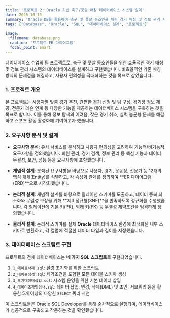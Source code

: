 ```yaml
---
title: '프로젝트 2: Oracle 기반 축구/풋살 매칭 데이터베이스 시스템 설계'
date: 2025-10-13
summary: 'Oracle DB를 활용하여 축구 및 풋살 동호인을 위한 경기 매칭 및 정보 관리 시스템의 데이터베이스를 설계하고 구현했습니다. 요구사항 분석부터 물리적 설계, SQL 스크립트 작성까지 전 과정을 수행했습니다.'
tags: ["Database", "Oracle", "SQL", "데이터베이스 설계", "프로젝트"]

image:
  filename: database.png
  caption: '프로젝트 ER 다이어그램'
  focal_point: Smart
---
```


데이터베이스 수업의 팀 프로젝트로, 축구 및 풋살 동호인들을 위한 효율적인 경기 매칭 및 정보 관리 시스템의 데이터베이스를 설계하고 구현했습니다. 비효율적인 기존 매칭 방식의 문제점을 해결하고, 사용자 편의성을 극대화하는 것을 목표로 삼았습니다.

### 1. 프로젝트 개요

본 프로젝트는 사용자별 맞춤 경기 추천, 간편한 경기 신청 및 팀 구성, 경기장 정보 제공, 전문가 레슨 연계 등 다양한 기능을 제공하는 데이터베이스 시스템을 구축하는 것을 목표로 합니다. 이를 통해 정보 탐색의 어려움, 잦은 경기 취소, 실력 불균형 문제를 해결하고 스포츠 활동 활성화에 기여하고자 했습니다.

### 2. 요구사항 분석 및 설계

-   **요구사항 분석**: 유사 서비스를 분석하고 사용자 편의성을 고려하여 기능적/비기능적 요구사항을 정의했습니다. 회원 관리, 경기 검색, 정보 관리 등 핵심 기능과 데이터 무결성, 보안, 성능 등을 요구사항에 포함했습니다.

-   **개념적 설계**: 분석된 요구사항을 바탕으로 사용자, 경기, 운동장, 전문가 등 12개의 핵심 개체(Entity)를 식별하고, 각 속성과 관계를 정의하여 **ER 다이어그램(ERD)**으로 시각화했습니다.

-   **논리적 설계**: 개념적 설계를 바탕으로 릴레이션 스키마를 도출하고, 데이터 중복 최소화와 무결성 보장을 위해 **제3 정규형(3NF)**을 만족하도록 정규화를 수행했습니다. 각 릴레이션에 기본 키(PK), 외래 키(FK) 등 무결성 제약조건을 엄격하게 정의했습니다.

-   **물리적 설계**: 논리적 스키마를 실제 **Oracle** 데이터베이스 환경에 최적화된 내부 스키마로 변환하고, 각 컬럼에 적절한 데이터 타입과 길이를 지정했습니다.

### 3. 데이터베이스 스크립트 구현

프로젝트의 전체 데이터베이스는 **네 가지 SQL 스크립트**로 구현되었습니다.
1.  `1_테이블삭제.sql`: 환경 초기화를 위한 스크립트
2.  `2_테이블생성.sql`: 제약조건을 포함한 모든 테이블 스키마 생성
3.  `3_초기데이터삽입.sql`: 시스템 운영을 위한 기본 데이터 삽입
4.  `4_데이터조작및검색.sql`: 데이터 삽입, 변경, 삭제(DML) 및 조인, 서브쿼리 등을 활용한 5개 이상의 다양한 `SELECT` 쿼리 시연

이 스크립트들은 Oracle SQL Developer를 통해 순차적으로 실행되며, 데이터베이스가 성공적으로 구축되고 작동하는 것을 확인했습니다.


